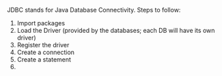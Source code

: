 JDBC stands for Java Database Connectivity.
Steps to follow: 
1. Import packages
2. Load the Driver (provided by the databases; each DB will have its own driver)
3. Register the driver
4. Create a connection
5. Create a statement
6. 